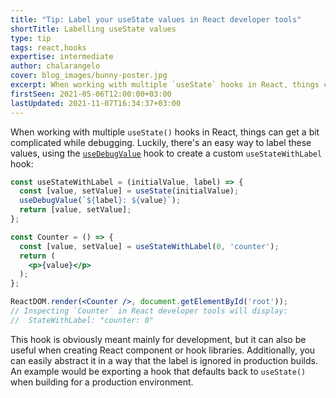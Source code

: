 ```yaml
---
title: "Tip: Label your useState values in React developer tools"
shortTitle: Labelling useState values
type: tip
tags: react,hooks
expertise: intermediate
author: chalarangelo
cover: blog_images/bunny-poster.jpg
excerpt: When working with multiple `useState` hooks in React, things can get a bit complicated while debugging. Luckily, there's an easy way to label these values.
firstSeen: 2021-05-06T12:00:00+03:00
lastUpdated: 2021-11-07T16:34:37+03:00
---
```


When working with multiple `useState()` hooks in React, things can get a bit complicated while debugging. Luckily, there's an easy way to label these values, using the [`useDebugValue`](https://reactjs.org/docs/hooks-reference.html#usedebugvalue) hook to create a custom `useStateWithLabel` hook:

```jsx
const useStateWithLabel = (initialValue, label) => {
  const [value, setValue] = useState(initialValue);
  useDebugValue(`${label}: ${value}`);
  return [value, setValue];
};

const Counter = () => {
  const [value, setValue] = useStateWithLabel(0, 'counter');
  return (
    <p>{value}</p>
  );
};

ReactDOM.render(<Counter />, document.getElementById('root'));
// Inspecting `Counter` in React developer tools will display:
//  StateWithLabel: "counter: 0"
```

This hook is obviously meant mainly for development, but it can also be useful when creating React component or hook libraries. Additionally, you can easily abstract it in a way that the label is ignored in production builds. An example would be exporting a hook that defaults back to `useState()` when building for a production environment.
